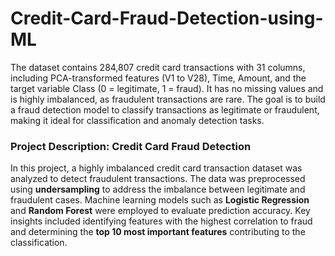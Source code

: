 # Credit-Card-Fraud-Detection-using-ML
The dataset contains 284,807 credit card transactions with 31 columns, including PCA-transformed features (V1 to V28), Time, Amount, and the target variable Class (0 = legitimate, 1 = fraud). It has no missing values and is highly imbalanced, as fraudulent transactions are rare. The goal is to build a fraud detection model to classify transactions as legitimate or fraudulent, making it ideal for classification and anomaly detection tasks.
### Project Description: Credit Card Fraud Detection

In this project, a highly imbalanced credit card transaction dataset was analyzed to detect fraudulent transactions. The data was preprocessed using **undersampling** to address the imbalance between legitimate and fraudulent cases. Machine learning models such as **Logistic Regression** and **Random Forest** were employed to evaluate prediction accuracy. Key insights included identifying features with the highest correlation to fraud and determining the **top 10 most important features** contributing to the classification.
